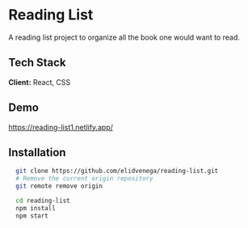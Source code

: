 # Reading List

A reading list project to organize all the book one would want
to read.

## Tech Stack

**Client:** React, CSS

## Demo

https://reading-list1.netlify.app/

## Installation

```bash
  git clone https://github.com/elidvenega/reading-list.git
  # Remove the current origin repository
  git remote remove origin
```

```bash
  cd reading-list
  npm install
  npm start
```
